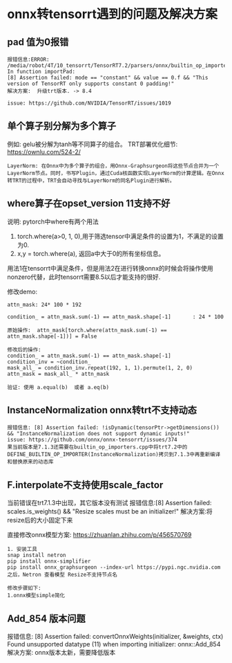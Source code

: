 # **onnx转tensorrt遇到的问题及解决方案**

## **pad 值为0报错**
```
报错信息:ERROR: /media/robot/4T/10_tensorrt/TensorRT7.2/parsers/onnx/builtin_op_importers.cpp:2260 In function importPad:
[8] Assertion failed: mode == "constant" && value == 0.f && "This version of TensorRT only supports constant 0 padding!"
解决方案:  升级trt版本. -> 8.4

issue: https://github.com/NVIDIA/TensorRT/issues/1019
```


## **单个算子别分解为多个算子**
例如: gelu被分解为tanh等不同算子的组合。
TRT部署优化细节: https://ownlu.com/524-2/

```
LayerNorm: 在Onnx中为多个算子的组合，用Onnx-Graphsurgeon将这些节点合并为一个LayerNorm节点。同时，书写Plugin，通过Cuda核函数实现LayerNorm的计算逻辑。在Onnx转TRT的过程中，TRT会自动寻找与LayerNorm的同名Plugin进行解析。

```
## **where算子在opset_version 11支持不好**
说明: pytorch中where有两个用法
1. torch.where(a>0, 1, 0),用于筛选tensor中满足条件的设置为1，不满足的设置为0.
2. x,y = torch.where(a), 返回a中大于0的所有坐标信息。

用法1在tensorrt中满足条件，但是用法2在进行转换onnx的时候会将操作使用nonzero代替，此时tensorrt需要8.5以后才能支持的很好.

修改demo:
```
attn_mask: 24* 100 * 192

condition_ = attn_mask.sum(-1) == attn_mask.shape[-1]       : 24 * 100

原始操作:  attn_mask[torch.where(attn_mask.sum(-1) == attn_mask.shape[-1])] = False

修改后的操作: 
condition_ = attn_mask.sum(-1) == attn_mask.shape[-1] 
condition_inv = ~condition_
mask_all_ = condition_inv.repeat(192, 1, 1).permute(1, 2, 0)
attn_mask = mask_all_ * attn_mask

验证: 使用 a.equal(b)  或者 a.eq(b)

```


## **InstanceNormalization onnx转trt不支持动态**
```
报错信息: [8] Assertion failed: !isDynamic(tensorPtr->getDimensions()) && "InstanceNormalization does not support dynamic inputs!"
issue: https://github.com/onnx/onnx-tensorrt/issues/374
果当前版本是7.1.3还需要在builtin_op_importers.cpp中将trt7.2中的DEFINE_BUILTIN_OP_IMPORTER(InstanceNormalization)拷贝到7.1.3中再重新编译和替换原来的动态库
```

## **F.interpolate不支持使用scale_factor**
当前错误在trt7.1.3中出现，其它版本没有测试
报错信息:[8] Assertion failed: scales.is_weights() && "Resize scales must be an initializer!"
解决方案:将resize后的大小固定下来

直接修改onnx模型方案: https://zhuanlan.zhihu.com/p/456570769
```
1. 安装工具
snap install netron
pip install onnx-simplifier
pip install onnx_graphsurgeon --index-url https://pypi.ngc.nvidia.com
之后，Netron 查看模型 Resize不支持节点名

修改步骤如下:
1.onnx模型simple简化

```

## **Add_854 版本问题**
报错信息: [8] Assertion failed: convertOnnxWeights(initializer, &weights, ctx)
Found unsupported datatype (11) when importing initializer: onnx::Add_854
解决方案: onnx版本太新，需要降低版本
